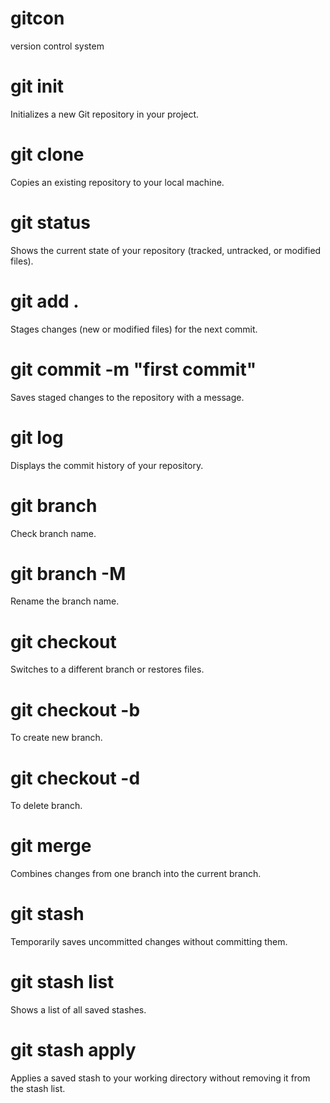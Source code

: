 # gitcon
version control system

# git init
Initializes a new Git repository in your project.

# git clone
Copies an existing repository to your local machine.

# git status
Shows the current state of your repository (tracked, untracked, or modified files).

# git add .
Stages changes (new or modified files) for the next commit.

# git commit -m "first commit"
Saves staged changes to the repository with a message.

# git log
Displays the commit history of your repository.

# git branch
Check branch name.

# git branch -M <branch name>
Rename the branch name.

# git checkout <branch name>
Switches to a different branch or restores files.

# git checkout -b <branch name>
To create new branch.

# git checkout -d <branch name>
To delete branch.

# git merge
Combines changes from one branch into the current branch.

# git stash
Temporarily saves uncommitted changes without committing them.

# git stash list
Shows a list of all saved stashes.

# git stash apply
Applies a saved stash to your working directory without removing it from the stash list.